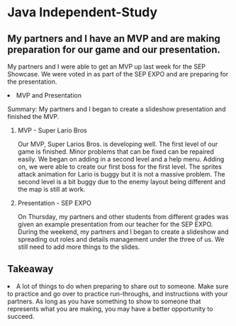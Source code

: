 <h1>Java Independent-Study</h1>

<h2>My partners and I have an MVP and are making preparation for our game and our presentation.</h2>

<p>My partners and I were able to get an MVP up last week for the SEP Showcase. We were voted in as part of the SEP EXPO and are preparing for the presentation.</p>


<li>MVP and Presentation</li>

<p>Summary: My partners and I began to create a slideshow presentation and finished the MVP.</p>


<ol>

<li>MVP - Super Lario Bros</li>

<p>Our MVP, Super Larios Bros. is developing well. The first level of our game is finished. Minor problems that can be fixed can be repaired easily. We began on adding in a second level and a help menu. Adding on, we were able to create our first boss for the first level. The sprites attack animation for Lario is buggy but it is not a massive problem. The second level is a bit buggy due to the enemy layout being different and the map is still at work.</p>


<li>Presentation - SEP EXPO</li>

<p>On Thursday, my partners and other students from different grades was given an example presentation from our teacher for the SEP EXPO. During the weekend, my partners and I began to create a slideshow and spreading out roles and details management under the three of us. We still need to add more things to the slides.</p>

</ol>


<h2>Takeaway</h2>

<li>A lot of things to do when preparing to share out to someone. Make sure to practice and go over to practice run-throughs, and instructions with your partners. As long as you have something to show to someone that represents what you are making, you may have a better opportunity to succeed.</li>
